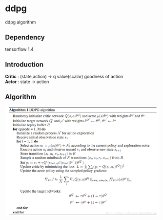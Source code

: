 # ddpg
ddpg algorithm

## Dependency
tensorflow 1.4


## Introduction

**Critic** : (state,action)  -> q value(scalar) goodness of action   
**Actor** : state -> action   


## Algorithm
![](ddpg.png)
